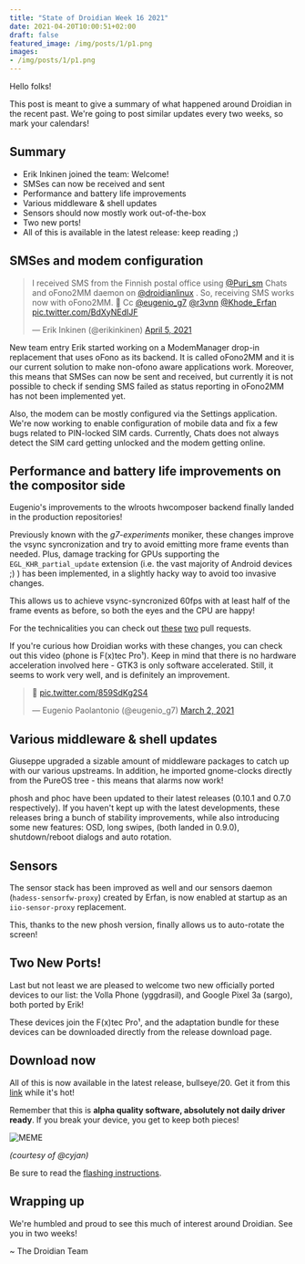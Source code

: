 ```yaml
---
title: "State of Droidian Week 16 2021"
date: 2021-04-20T10:00:51+02:00
draft: false
featured_image: /img/posts/1/p1.png
images:
- /img/posts/1/p1.png
---
```


Hello folks!

This post is meant to give a summary of what happened around Droidian in the recent past. We're going to post similar updates every two weeks, so mark your calendars!

<!--more-->

Summary
------------

* Erik Inkinen joined the team: Welcome!
* SMSes can now be received and sent
* Performance and battery life improvements 
* Various middleware & shell updates
* Sensors should now mostly work out-of-the-box
* Two new ports!
* All of this is available in the latest release: keep reading ;)


SMSes and modem configuration
----------------------------------------

<blockquote class="twitter-tweet" data-theme="dark"><p lang="en" dir="ltr">I received SMS from the Finnish postal office using <a href="https://twitter.com/Puri_sm?ref_src=twsrc%5Etfw">@Puri_sm</a> Chats and oFono2MM daemon on <a href="https://twitter.com/droidianlinux?ref_src=twsrc%5Etfw">@droidianlinux</a> . So, receiving SMS works now with oFono2MM. 🎉 Cc <a href="https://twitter.com/eugenio_g7?ref_src=twsrc%5Etfw">@eugenio_g7</a> <a href="https://twitter.com/r3vnn?ref_src=twsrc%5Etfw">@r3vnn</a> <a href="https://twitter.com/Khode_Erfan?ref_src=twsrc%5Etfw">@Khode_Erfan</a> <a href="https://t.co/BdXyNEdIJF">pic.twitter.com/BdXyNEdIJF</a></p>&mdash; Erik Inkinen (@erikinkinen) <a href="https://twitter.com/erikinkinen/status/1379087460295192580?ref_src=twsrc%5Etfw">April 5, 2021</a></blockquote> <script async src="https://platform.twitter.com/widgets.js" charset="utf-8"></script> 

New team entry Erik started working on a ModemManager drop-in replacement that uses oFono as its backend. It is called oFono2MM and it is our current solution to make non-ofono aware applications work. Moreover, this means that SMSes can now be sent and received, but currently it is not possible to check if sending SMS failed as status reporting in oFono2MM has not been implemented yet. 

Also, the modem can be mostly configured via the Settings application. We're now working to enable configuration of mobile data and fix a few bugs related to PIN-locked SIM cards. Currently, Chats does not always detect the SIM card getting unlocked and the modem getting online.


Performance and battery life improvements on the compositor side
---------------------------------------------------------------------------------

Eugenio's improvements to the wlroots hwcomposer backend finally landed in the production repositories!

Previously known with the *g7-experiments* moniker, these changes improve the vsync syncronization and try to avoid emitting more frame events than needed. Plus, damage tracking for GPUs supporting the `EGL_KHR_partial_update` extension (i.e. the vast majority of Android devices ;) ) has been implemented, in a slightly hacky way to avoid too invasive changes.

This allows us to achieve vsync-syncronized 60fps with at least half of the frame events as before, so both the eyes and the CPU are happy!

For the technicalities you can check out [these](https://github.com/droidian/wlroots/pull/1) [two](https://github.com/droidian/wlroots/pull/2) pull requests.

If you're curious how Droidian works with these changes, you can check out this video (phone is F(x)tec Pro¹). Keep in mind that there is no hardware acceleration involved here - GTK3 is only software accelerated. Still, it seems to work very well, and is definitely an improvement.

<blockquote class="twitter-tweet" data-theme="dark"><p lang="und" dir="ltr">👀 <a href="https://t.co/859SdKg2S4">pic.twitter.com/859SdKg2S4</a></p>&mdash; Eugenio Paolantonio (@eugenio_g7) <a href="https://twitter.com/eugenio_g7/status/1366860787629834242?ref_src=twsrc%5Etfw">March 2, 2021</a></blockquote> <script async src="https://platform.twitter.com/widgets.js" charset="utf-8"></script> 


Various middleware & shell updates
-------------------------------------------

Giuseppe upgraded a sizable amount of middleware packages to catch up with our various upstreams. In addition, he imported gnome-clocks directly from the PureOS tree - this means that alarms now work!

phosh and phoc have been updated to their latest releases (0.10.1 and 0.7.0 respectively). If you haven't kept up with the latest developments, these releases bring a bunch of stability improvements, while also introducing some new features: OSD, long swipes, (both landed in 0.9.0), shutdown/reboot dialogs and auto rotation.


Sensors
----------

The sensor stack has been improved as well and our sensors daemon (`hadess-sensorfw-proxy`) created by Erfan, is now enabled at startup as an `iio-sensor-proxy` replacement.

This, thanks to the new phosh version, finally allows us to auto-rotate the screen!


Two New Ports!
------------------

Last but not least we are pleased to welcome two new officially ported devices to our list: the Volla Phone (yggdrasil), and Google Pixel 3a (sargo), both ported by Erik!

These devices join the F(x)tec Pro¹, and the adaptation bundle for these devices can be downloaded directly from the release download page.


Download now
------------------

All of this is now available in the latest release, bullseye/20. Get it from this [link](https://github.com/droidian-images/rootfs-api28gsi-all/releases/tag/droidian%2Fbullseye%2F20) while it's hot!

Remember that this is **alpha quality software, absolutely not daily driver ready**. If you break your device, you get to keep both pieces!


![MEME](/img/posts/1/meme.jpg)

*(courtesy of @cyjan)*

Be sure to read the [flashing instructions](https://github.com/droidian-images/rootfs-api28gsi-all#installation-instructions).

Wrapping up
---------------

We're humbled and proud to see this much of interest around Droidian. See you in two weeks!

~ The Droidian Team



